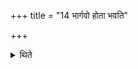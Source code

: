 +++
title = "14 भार्गवो होता भवति"

+++

<details><summary>थिते</summary>

14. (In this offering) the Hotr̥ should belong to the Bhr̥gu family. A one-year-old bull should be given as the gift.
</details>
